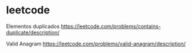 # leetcode

Elementos duplicados
https://leetcode.com/problems/contains-duplicate/description/

Valid Anagram
https://leetcode.com/problems/valid-anagram/description/
